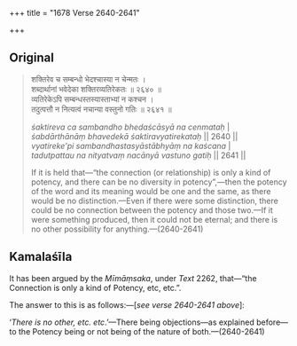 +++
title = "1678 Verse 2640-2641"

+++
## Original 
>
> शक्तिरेव च सम्बन्धो भेदश्चास्या न चेन्मतः ।  
> शब्दार्थानां भवेदेका शक्तिरव्यतिरेकतः ॥ २६४० ॥  
> व्यतिरेकेऽपि सम्बन्धस्तस्यास्ताभ्यां न कश्चन ।  
> तदुत्पत्तौ न नित्यत्वं नचान्या वस्तुनो गतिः ॥ २६४१ ॥ 
>
> *śaktireva ca sambandho bhedaścāsyā na cenmataḥ* \|  
> *śabdārthānāṃ bhavedekā śaktiravyatirekataḥ* \|\| 2640 \|\|  
> *vyatireke'pi sambandhastasyāstābhyāṃ na kaścana* \|  
> *tadutpattau na nityatvaṃ nacānyā vastuno gatiḥ* \|\| 2641 \|\| 
>
> If it is held that—“the connection (or relationship) is only a kind of potency, and there can be no diversity in potency”,—then the potency of the word and its meaning would be one and the same, as there would be no distinction.—Even if there were some distinction, there could be no connection between the potency and those two.—If it were something produced, then it could not be eternal; and there is no other possibility for anything.—(2640-2641)



## Kamalaśīla

It has been argued by the *Mīmāṃsaka*, under *Text* 2262, that—“the Connection is only a kind of Potency, etc, etc.”.

The answer to this is as follows:—[*see verse 2640-2641 above*]:

‘*There is no other, etc. etc*.’—There being objections—as explained before—to the Potency being or not being of the nature of both.—(2640-2641)


